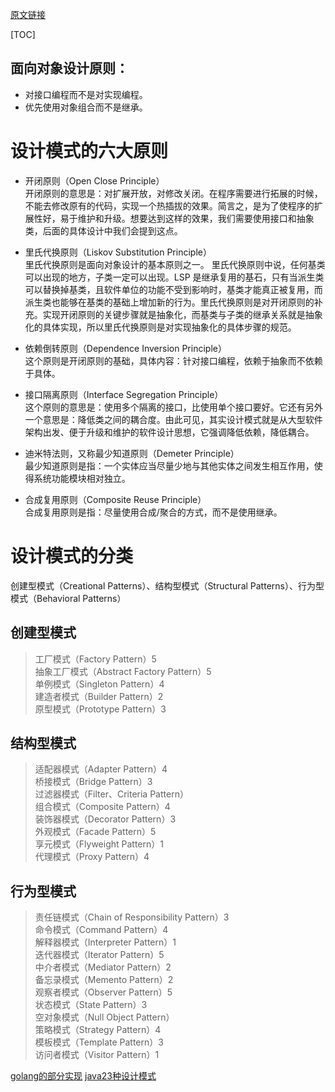 [原文链接](https://www.jianshu.com/p/5cf8a9f3d316)

[TOC]

## 面向对象设计原则：

- 对接口编程而不是对实现编程。
- 优先使用对象组合而不是继承。

# 设计模式的六大原则

- 开闭原则（Open Close Principle）  
开闭原则的意思是：对扩展开放，对修改关闭。在程序需要进行拓展的时候，不能去修改原有的代码，实现一个热插拔的效果。简言之，是为了使程序的扩展性好，易于维护和升级。想要达到这样的效果，我们需要使用接口和抽象类，后面的具体设计中我们会提到这点。

- 里氏代换原则（Liskov Substitution Principle）  
里氏代换原则是面向对象设计的基本原则之一。 里氏代换原则中说，任何基类可以出现的地方，子类一定可以出现。LSP 是继承复用的基石，只有当派生类可以替换掉基类，且软件单位的功能不受到影响时，基类才能真正被复用，而派生类也能够在基类的基础上增加新的行为。里氏代换原则是对开闭原则的补充。实现开闭原则的关键步骤就是抽象化，而基类与子类的继承关系就是抽象化的具体实现，所以里氏代换原则是对实现抽象化的具体步骤的规范。

- 依赖倒转原则（Dependence Inversion Principle）  
这个原则是开闭原则的基础，具体内容：针对接口编程，依赖于抽象而不依赖于具体。

- 接口隔离原则（Interface Segregation Principle）  
这个原则的意思是：使用多个隔离的接口，比使用单个接口要好。它还有另外一个意思是：降低类之间的耦合度。由此可见，其实设计模式就是从大型软件架构出发、便于升级和维护的软件设计思想，它强调降低依赖，降低耦合。

- 迪米特法则，又称最少知道原则（Demeter Principle）  
最少知道原则是指：一个实体应当尽量少地与其他实体之间发生相互作用，使得系统功能模块相对独立。

- 合成复用原则（Composite Reuse Principle）  
合成复用原则是指：尽量使用合成/聚合的方式，而不是使用继承。

# 设计模式的分类

创建型模式（Creational Patterns）、结构型模式（Structural Patterns）、行为型模式（Behavioral Patterns）

## 创建型模式

> 工厂模式（Factory Pattern）5  
抽象工厂模式（Abstract Factory Pattern）5    
单例模式（Singleton Pattern）4  
建造者模式（Builder Pattern）2  
原型模式（Prototype Pattern）3  

## 结构型模式    

> 适配器模式（Adapter Pattern）4  
桥接模式（Bridge Pattern）3  
过滤器模式（Filter、Criteria Pattern）  
组合模式（Composite Pattern）4  
装饰器模式（Decorator Pattern）3  
外观模式（Facade Pattern）5  
享元模式（Flyweight Pattern）1  
代理模式（Proxy Pattern）4  

## 行为型模式

> 责任链模式（Chain of Responsibility Pattern）3  
命令模式（Command Pattern）4  
解释器模式（Interpreter Pattern）1  
迭代器模式（Iterator Pattern）5  
中介者模式（Mediator Pattern）2  
备忘录模式（Memento Pattern）2  
观察者模式（Observer Pattern）5  
状态模式（State Pattern）3  
空对象模式（Null Object Pattern）  
策略模式（Strategy Pattern）4  
模板模式（Template Pattern）3  
访问者模式（Visitor Pattern）1  


[golang的部分实现](https://www.jianshu.com/p/ea4d4d97b0c9)
[java23种设计模式](https://design-patterns.readthedocs.io/zh_CN/latest/creational_patterns/creational.html)